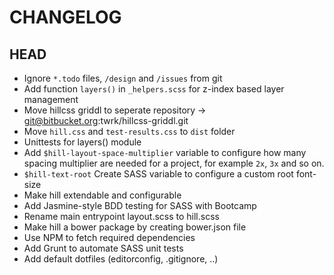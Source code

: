 # CHANGELOG

## HEAD
* Ignore `*.todo` files, `/design` and `/issues` from git
* Add function `layers()` in `_helpers.scss` for z-index based layer management
* Move hillcss griddl to seperate repository -> git@bitbucket.org:twrk/hillcss-griddl.git
* Move `hill.css` and `test-results.css` to `dist` folder
* Unittests for layers() module
* Add `$hill-layout-space-multiplier` variable to configure how many spacing multiplier are needed for a project, for example `2x`, `3x` and so on.
* `$hill-text-root` Create SASS variable to configure a custom root font-size
* Make hill extendable and configurable
* Add Jasmine-style BDD testing for SASS with Bootcamp
* Rename main entrypoint layout.scss to hill.scss
* Make hill a bower package by creating bower.json file
* Use NPM to fetch required dependencies
* Add Grunt to automate SASS unit tests
* Add default dotfiles (editorconfig, .gitignore, ..)
